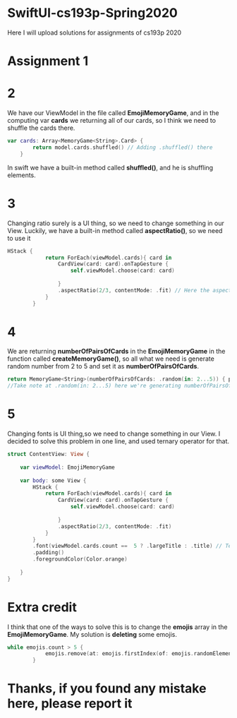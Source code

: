 # SwiftUI-cs193p-Spring2020
Here I will upload solutions for assignments of cs193p 2020

# Assignment 1

# 2
We have our ViewModel in the file called **EmojiMemoryGame**, and in the computing var **cards** we returning all of our cards, so I think we need to shuffle the cards there.
```swift
var cards: Array<MemoryGame<String>.Card> {
        return model.cards.shuffled() // Adding .shuffled() there
    }
```
In swift we have a built-in method called **shuffled()**, and he is shuffling elements.

# 3
Changing ratio surely is a UI thing, so we need to change something in our View.
Luckily, we have a built-in method called **aspectRatio()**, so we need to use it
```swift
HStack {
            return ForEach(viewModel.cards){ card in
                CardView(card: card).onTapGesture {
                    self.viewModel.choose(card: card)
                    
                }
                .aspectRatio(2/3, contentMode: .fit) // Here the aspectRatio() Usage
            }
        }
```

# 4

We are returning **numberOfPairsOfCards** in the **EmojiMemoryGame** in the function called **createMemoryGame()**, so all what we need is generate random number from 2 to 5 and set it as **numberOfPairsOfCards**.
```swift
return MemoryGame<String>(numberOfPairsOfCards: .random(in: 2...5)) { pairIndex in emojis[pairIndex]} 
//Take note at .random(in: 2...5) here we're generating numberOfPairsOfCards 
```

# 5
Changing fonts is UI thing,so we need to change something in our View.
I decided to solve this problem in one line, and used ternary operator for that.
```swift
struct ContentView: View {
    
    var viewModel: EmojiMemoryGame
    
    var body: some View {
        HStack {
            return ForEach(viewModel.cards){ card in
                CardView(card: card).onTapGesture {
                    self.viewModel.choose(card: card)
                    
                }
                .aspectRatio(2/3, contentMode: .fit)
            }
        }
        .font(viewModel.cards.count ==  5 ? .largeTitle : .title) // Ternary operator here.
        .padding()
        .foregroundColor(Color.orange)
        
    }
}
```

# Extra credit
I think that one of the ways to solve this is to change the **emojis** array in the **EmojiMemoryGame**.
My solution is **deleting** some emojis.
```swift
while emojis.count > 5 {
            emojis.remove(at: emojis.firstIndex(of: emojis.randomElement()!)!)
        }
```

# Thanks, if you found any mistake here, please report it
